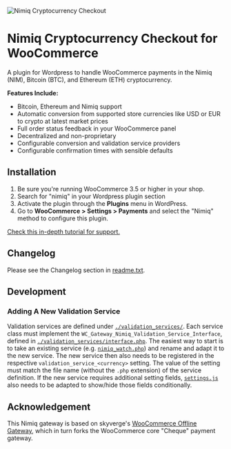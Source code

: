 ![Nimiq Cryptocurrency Checkout](https://github.com/nimiq/woocommerce-gateway-nimiq/blob/master/assets/banner-1544x500.png?raw=true)

# Nimiq Cryptocurrency Checkout for WooCommerce

A plugin for Wordpress to handle WooCommerce payments in the Nimiq (NIM), Bitcoin (BTC), and Ethereum (ETH) cryptocurrency.

**Features Include:**

* Bitcoin, Ethereum and Nimiq support
* Automatic conversion from supported store currencies like USD or EUR to crypto at latest market prices
* Full order status feedback in your WooCommerce panel
* Decentralized and non-proprietary
* Configurable conversion and validation service providers
* Configurable confirmation times with sensible defaults

## Installation

1. Be sure you're running WooCommerce 3.5 or higher in your shop.
2. Search for "nimiq" in your Wordpress plugin section
3. Activate the plugin through the **Plugins** menu in WordPress.
4. Go to **WooCommerce &gt; Settings &gt; Payments** and select the "Nimiq" method to configure this plugin.

[Check this in-depth tutorial for support.](https://nimiq.github.io/tutorials/wordpress-payment-plugin-installation)

## Changelog

Please see the Changelog section in [readme.txt](readme.txt).

## Development

### Adding A New Validation Service

Validation services are defined under [`./validation_services/`](./validation_services/). Each service class must implement the `WC_Gateway_Nimiq_Validation_Service_Interface`, defined in [`./validation_services/interface.php`](./validation_services/interface.php). The easiest way to start is to take an existing service (e.g. [`nimiq_watch.php`](./validation_services/nimiq_watch.php)) and rename and adapt it to the new service. The new service then also needs to be registered in the respective `validation_service_<currency>` setting. The value of the setting must match the file name (without the `.php` extension) of the service definition. If the new service requires additional setting fields, [`settings.js`](./js/settings.js) also needs to be adapted to show/hide those fields conditionally.

## Acknowledgement

This Nimiq gateway is based on skyverge's [WooCommerce Offline Gateway](https://github.com/bekarice/woocommerce-gateway-offline), which in turn forks the WooCommerce core "Cheque" payment gateway.
